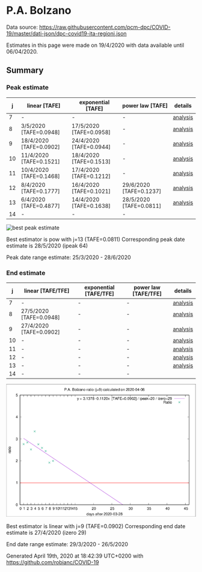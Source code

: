 # P.A. Bolzano


Data source: https://raw.githubusercontent.com/pcm-dpc/COVID-19/master/dati-json/dpc-covid19-ita-regioni.json

Estimates in this page were made on 19/4/2020 with data available until 06/04/2020.


## Summary 

### Peak estimate 
|j|linear [TAFE]|exponential [TAFE]|power law [TAFE]|details|
|---|----|-----------|---------|-------|
|7|-|-|-|[analysis](COVID-19_p.a._bolzano_j7_2020-04-06.md)|
|8|3/5/2020 [TAFE=0.0948]|17/5/2020 [TAFE=0.0958]|-|[analysis](COVID-19_p.a._bolzano_j8_2020-04-06.md)|
|9|18/4/2020 [TAFE=0.0902]|24/4/2020 [TAFE=0.0944]|-|[analysis](COVID-19_p.a._bolzano_j9_2020-04-06.md)|
|10|11/4/2020 [TAFE=0.1521]|18/4/2020 [TAFE=0.1513]|-|[analysis](COVID-19_p.a._bolzano_j10_2020-04-06.md)|
|11|10/4/2020 [TAFE=0.1468]|17/4/2020 [TAFE=0.1212]|-|[analysis](COVID-19_p.a._bolzano_j11_2020-04-06.md)|
|12|8/4/2020 [TAFE=0.1777]|16/4/2020 [TAFE=0.1021]|29/6/2020 [TAFE=0.1237]|[analysis](COVID-19_p.a._bolzano_j12_2020-04-06.md)|
|13|6/4/2020 [TAFE=0.4877]|14/4/2020 [TAFE=0.1638]|28/5/2020 [TAFE=0.0811]|[analysis](COVID-19_p.a._bolzano_j13_2020-04-06.md)|
|14|-|-|-||

![best peak estimate](COVID-19_p.a._bolzano_j13_2020-04-06.png)

Best estimator is pow with j=13 (TAFE=0.0811)
Corresponding peak date estimate is 28/5/2020 (ipeak 64)


Peak date range estimate: 25/3/2020 - 28/6/2020

### End estimate 
|j|linear [TAFE/TFE]|exponential [TAFE/TFE]|power law [TAFE/TFE]|details|
|---|----|-----------|---------|-------|
|7|-|-|-|[analysis](COVID-19_p.a._bolzano_j7_2020-04-06.md)|
|8|27/5/2020 [TAFE=0.0948]|-|-|[analysis](COVID-19_p.a._bolzano_j8_2020-04-06.md)|
|9|27/4/2020 [TAFE=0.0902]|-|-|[analysis](COVID-19_p.a._bolzano_j9_2020-04-06.md)|
|10|-|-|-|[analysis](COVID-19_p.a._bolzano_j10_2020-04-06.md)|
|11|-|-|-|[analysis](COVID-19_p.a._bolzano_j11_2020-04-06.md)|
|12|-|-|-|[analysis](COVID-19_p.a._bolzano_j12_2020-04-06.md)|
|13|-|-|-|[analysis](COVID-19_p.a._bolzano_j13_2020-04-06.md)|
|14|-|-|-||

![best zero estimate](COVID-19_p.a._bolzano_j9_2020-04-06.png)

Best estimator is linear with j=9 (TAFE=0.0902)
Corresponding end date estimate is 27/4/2020 (izero 29)


End date range estimate: 29/3/2020 - 26/5/2020

Generated April 19th, 2020 at 18:42:39 UTC+0200 with https://github.com/robianc/COVID-19
